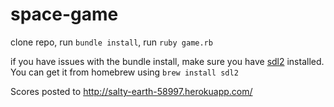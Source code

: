 # space-game

clone repo, run `bundle install`, run `ruby game.rb`

if you have issues with the bundle install, make sure you have [sdl2](https://www.libsdl.org/download-2.0.php) installed. You can get it from homebrew using `brew install sdl2`

Scores posted to http://salty-earth-58997.herokuapp.com/
